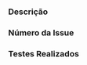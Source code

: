 ### Descrição

<!Insira aqui o contexto/motivo deste Pull Request.>

### Número da Issue

<!Insira aqui o número da Issue referente à este Pull Request.>

### Testes Realizados

<!Descreva aqui todos os detalhes realizados para assegurar o Pull Request. Coloque todos os dados possíveis: versões dos recursos, módulos extras adicionados ao teste :)>
